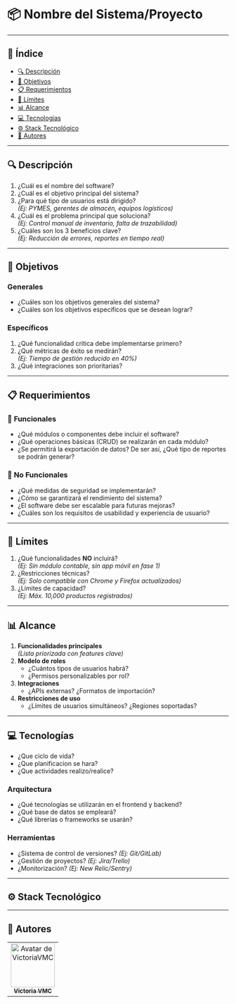 # 📦 **Nombre del Sistema/Proyecto**

<!--
Logo del proyecto (reemplazar URL)
<p align="center">
  <img src="tu_url_de_logo" alt="logoSistema" width='200'>
</p>
-->

---

## 📑 **Índice**

- [🔍 Descripción](#-descripción)
- [🎯 Objetivos](#-objetivos)
- [📋 Requerimientos](#-requerimientos)
- [📏 Límites](#-límites)
- [📊 Alcance](#-alcance)
- [💻 Tecnologías](#-tecnologías)
- [⚙️ Stack Tecnológico](#️-stack-tecnológico)
- [📢 Autores](#-autores)

---

## 🔍 **Descripción**

1. ¿Cuál es el nombre del software?
2. ¿Cuál es el objetivo principal del sistema?
3. ¿Para qué tipo de usuarios está dirigido?  
   _(Ej: PYMES, gerentes de almacén, equipos logísticos)_
4. ¿Cuál es el problema principal que soluciona?  
   _(Ej: Control manual de inventario, falta de trazabilidad)_
5. ¿Cuáles son los 3 beneficios clave?  
   _(Ej: Reducción de errores, reportes en tiempo real)_

---

## 🎯 **Objetivos**

### **Generales**

- ¿Cuáles son los objetivos generales del sistema?
- ¿Cuáles son los objetivos específicos que se desean lograr?

### **Específicos**

1. ¿Qué funcionalidad crítica debe implementarse primero?
2. ¿Qué métricas de éxito se medirán?  
   _(Ej: Tiempo de gestión reducido en 40%)_
3. ¿Qué integraciones son prioritarias?

---

## 📋 **Requerimientos**

### 🔧 **Funcionales**

- ¿Qué módulos o componentes debe incluir el software?
- ¿Qué operaciones básicas (CRUD) se realizarán en cada módulo?
- ¿Se permitirá la exportación de datos? De ser así, ¿Qué tipo de reportes se podrán generar?

### 🚀 **No Funcionales**

- ¿Qué medidas de seguridad se implementarán?
- ¿Cómo se garantizará el rendimiento del sistema?
- ¿El software debe ser escalable para futuras mejoras?
- ¿Cuáles son los requisitos de usabilidad y experiencia de usuario?

---

## 📏 **Límites**

1. ¿Qué funcionalidades **NO** incluirá?  
   _(Ej: Sin módulo contable, sin app móvil en fase 1)_
2. ¿Restricciones técnicas?  
   _(Ej: Solo compatible con Chrome y Firefox actualizados)_
3. ¿Límites de capacidad?  
   _(Ej: Máx. 10,000 productos registrados)_

---

## 📊 **Alcance**

1. **Funcionalidades principales**  
   _(Lista priorizada con features clave)_
2. **Modelo de roles**
   - ¿Cuántos tipos de usuarios habrá?
   - ¿Permisos personalizables por rol?
3. **Integraciones**
   - ¿APIs externas? ¿Formatos de importación?
4. **Restricciones de uso**
   - ¿Límites de usuarios simultáneos? ¿Regiones soportadas?

---

## 💻 **Tecnologías**

- ¿Que ciclo de vida?
- ¿Que planificacion se hara?
- ¿Que actividades realizo/realice?

### **Arquitectura**

- ¿Qué tecnologías se utilizarán en el frontend y backend?
- ¿Qué base de datos se empleará?
- ¿Qué librerías o frameworks se usarán?

### **Herramientas**

- ¿Sistema de control de versiones? _(Ej: Git/GitLab)_
- ¿Gestión de proyectos? _(Ej: Jira/Trello)_
- ¿Monitorización? _(Ej: New Relic/Sentry)_

---

## ⚙️ **Stack Tecnológico**

<!-- Ejemplo con badges:

<p align="center">
  <img src="https://img.shields.io/badge/React-20232A?style=for-the-badge&logo=react&logoColor=61DAFB" alt="React">
  <img src="https://img.shields.io/badge/Node.js-339933?style=for-the-badge&logo=nodedotjs&logoColor=white" alt="Node.js">
  <img src="https://img.shields.io/badge/Python-3776AB?style=for-the-badge&logo=python&logoColor=white" alt="Python">
  <img src="https://img.shields.io/badge/Flask-000000?style=for-the-badge&logo=flask&logoColor=white" alt="Flask">
  <img src="https://img.shields.io/badge/PHP-777BB4?style=for-the-badge&logo=php&logoColor=white" alt="PHP">
  <img src="https://img.shields.io/badge/Laravel-FF2D20?style=for-the-badge&logo=laravel&logoColor=white" alt="Laravel">
  <img src="https://img.shields.io/badge/MySQL-005C84?style=for-the-badge&logo=mysql&logoColor=white" alt="MySQL">
  <img src="https://img.shields.io/badge/PostgreSQL-316192?style=for-the-badge&logo=postgresql&logoColor=white" alt="PostgreSQL">
</p> -->

---

## 📢 **Autores**

<table>
  <tr>
    <!-- Añadir más colaboradores -->
    <!-- <td align="center">
      <a href="TU_PERFIL_GITHUB">
        <img src="URL_DE_TU_AVATAR" width="100" alt="Tu Nombre"><br/>
        <sub><b>Tu Nombre</b></sub>
      </a>
    </td> -->
    <td align="center">
      <a href="https://github.com/victoriavmc">
        <img src="https://avatars.githubusercontent.com/u/94030658?v=4" width="100" alt="Avatar de VictoriaVMC"><br />
        <sub><b>Victoria VMC</b></sub>
      </a>
    </td>
  </tr>
</table>
